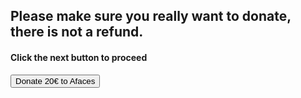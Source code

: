 <script src="https://js.stripe.com/v3/"></script>

<script>
    var stripe = Stripe('pk_test_51LP7WYGzzgXMTNqrdpY7OHCbvvlPqgtYEUZmBJw66X0j5ybqCkcbfXYJ5SfEMmeoCXxEq8Hok5WHl2rBzttayq9b00cV1h6dPP');

    document.getElementById("checkout").AddEventListener("click", function() {
        stripe.redirectToCheckout({
          lineItems: [
            {
            price: 'price_1LP7fQGzzgXMTNqrdiSr61hW', // Replace with the ID of your price
            quantity: 1,
          },
        ],
        mode: 'payment',
        successUrl: 'https://afaces.tk/success',
        cancelUrl: 'https://afaces.tk/cancel',
        })
        .then(function (result){

        }
    })
</script>

## Please make sure you really want to donate, there is not a refund.
#### Click the next button to proceed

<input type = "button" id = "checkout" onclick = "var stripe = Stripe('pk_test_51LP7WYGzzgXMTNqrdpY7OHCbvvlPqgtYEUZmBJw66X0j5ybqCkcbfXYJ5SfEMmeoCXxEq8Hok5WHl2rBzttayq9b00cV1h6dPP'); stripe.redirectToCheckout()" value = "Donate 20€ to Afaces">